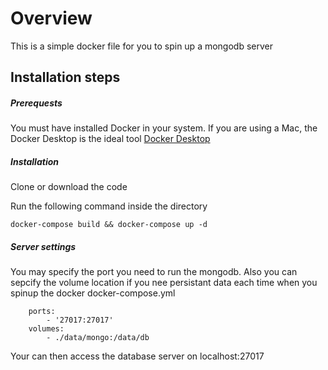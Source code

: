 # Overview
This is a simple docker file for you to spin up a mongodb server

## Installation steps

##### Prerequests
You must have installed Docker in your system. If you are using a Mac, the Docker Desktop is the ideal tool [Docker Desktop](https://www.docker.com/products/docker-desktop)

##### Installation
Clone or download the code

Run the following command inside the directory
```
docker-compose build && docker-compose up -d
```

##### Server settings
You may specify the port you need to run the mongodb. Also you can sepcify the volume location if you nee persistant data each time when you spinup the docker
docker-compose.yml
```
    ports:
        - '27017:27017'
    volumes: 
        - ./data/mongo:/data/db
```
Your can then access the database server on localhost:27017
